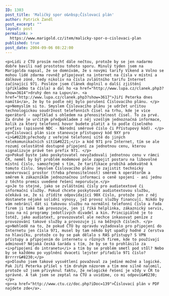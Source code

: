 ```yaml
---
ID: 1303
post_title: 'Maličký spor o&nbsp;Číslovací plán'
author: Patrick Zandl
post_excerpt: ""
layout: post
permalink: >
  https://www.marigold.cz/item/malicky-spor-o-cislovaci-plan
published: true
post_date: 2004-09-06 08:22:00
---
```

	<p>Lidi z ČTÚ prosím nechť dále nečtou, protože by se jen nadarmo dobře bavili nad prostotou tohoto sporu. Minulý týden jsem na Marigolda napsal, že se domnívám, že s novými tarify Víkend a Volno se mohou lidé zdarma rovněž připojovat na internet na čísla v místní a dálkové zóně, tedy nikoliv na čísla zvláštního tarifu Internet začínající 971. Posléze jsem článek doplnil o další zjištění (příkladmo ta čísla) a dal ho <a href="http://www.lupa.cz/clanek.php3?show=3614">druhý den na Lupu</a>. <a href="http://www.lupa.cz/clanek.php3?show=3617">Jiří Peterka dnes namítá</a>, že by to podle něj bylo porušení Číslovacího plánu. </p>
	<p>Nemyslím si to. Smyslem Číslovacího plánu je udržet určitou technologickou soudržnost telefonních čísel na trhu, kde je více operátorů - například s ohledem na přenositelnost čísel. To za prvé. Za druhé je určitým předpokladem z něj vzešlým jednoznačná informace, kolik za který telefonní hovor budete platit a to podle číselného prefixu (spisovně NDC - Národní směrové číslo či Přístupový kód). </p>
	<p>Číslovací plán sice stanovuje přístupový kód 9XY pro <i>&#8220;přechody z veřejné telefonní sítě do jiných telekomunikačních sítí&#8221;</i> a kód 971 pro Internet, tím se ale rozumí celostátně dostupné připojení za jednotnou cenu, kterou signalizuje právě ten prefix 971. </p>
	<p>Pokud byste jako poskytovatel nevyžadovali jednotnou cenu v rámci ČR, neměl by být problém modemové pole zapojit postaru na libovolné místní číslo, samozřejmě s tím, že tarifikace probíhá adekvátně k tomuto číslu. Smyslem Číslovacího plánu je zajistit technický manévrovací prostor (třeba přenositelnost) směrem k operátorům a směrem k zákazníkům jednoznačnou informaci o ceně spojení - ani jednu z těchto premis uvedené řešení neporušuje.</p>
	<p>Je to stejné, jako se zvláštními čísly pro audiotextové či informační služby. Pokud chcete poskytovat audiotextovou službu, očekává se, že si zřídíte odpovídající 90X číslo, protože jen z něj dostanete nějaké solidní výnosy, jež provoz služby financují. Nikdo by vám nebránil dát si takovou službu na normální telefonní číslo a řada firem ji také tak provozuje, jen jí říká helplinka, zákaznický servis, jsou na ní programy jedotlivých divadel a kin. Principiálně je to totéž, jako audiotext, provozovatel ale nechce inkasovat peníze z provozování takové služby a provozuje ji na běžných číslech. </p>
	<p>Nehledě na to, že pokud ČTÚ by opravdu vyžadovalo pro připojení do Internetu jen čísla 971, musel by tam někdo být upadlý hodně z čerstva na hlavičku, protože co by se pak dělalo s RAS přístupy? S VPN přístupy a připojením do internetu u různých firem, kde to používají adminové? Nějaká česká šaráda s tím, že by se to prohlásilo za <i>připojení do intranetu</i> a tím by se problém smetl pod stůl? Nebo by se každému po vyplnění dvaceti lejster přiřadilo 971 číslo? Brrrrr&#8230;</p>
	<p>Dlouho jsem takové vysvětlení považoval za jediné možné a logické. Pak Jiří Peterka přišel s tím druhým názorem a tím mne silně nalomil, protože už jsem přivyknul faktu, že nelogické řešení je vždy v ČR to správné. A tak jsem se zeptal na ČTÚ a uvidíme, co mi odpoví&#8230; </p>
	<p><a href="http://www.ctu.cz/doc.php?iDoc=139">Číslovací plán v PDF najdete zde</a>.
</p>